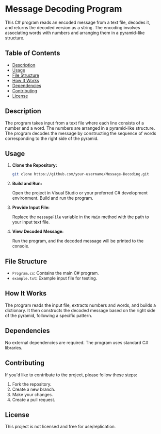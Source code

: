 # Message Decoding Program

This C# program reads an encoded message from a text file, decodes it, and returns the decoded version as a string. The encoding involves associating words with numbers and arranging them in a pyramid-like structure.

## Table of Contents

- [Description](#description)
- [Usage](#usage)
- [File Structure](#file-structure)
- [How It Works](#how-it-works)
- [Dependencies](#dependencies)
- [Contributing](#contributing)
- [License](#license)

## Description

The program takes input from a text file where each line consists of a number and a word. The numbers are arranged in a pyramid-like structure. The program decodes the message by constructing the sequence of words corresponding to the right side of the pyramid.

## Usage

1. **Clone the Repository:**

    ```bash
    git clone https://github.com/your-username/Message-Decoding.git
    ```

2. **Build and Run:**

    Open the project in Visual Studio or your preferred C# development environment. Build and run the program.

3. **Provide Input File:**

    Replace the `messageFile` variable in the `Main` method with the path to your input text file.

4. **View Decoded Message:**

    Run the program, and the decoded message will be printed to the console.

## File Structure

- `Program.cs`: Contains the main C# program.
- `example.txt`: Example input file for testing.

## How It Works

The program reads the input file, extracts numbers and words, and builds a dictionary. It then constructs the decoded message based on the right side of the pyramid, following a specific pattern.

## Dependencies

No external dependencies are required. The program uses standard C# libraries.

## Contributing

If you'd like to contribute to the project, please follow these steps:

1. Fork the repository.
2. Create a new branch.
3. Make your changes.
4. Create a pull request.

## License

This project is not licensed and free for use/replication.
